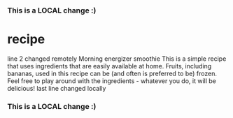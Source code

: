### This is a LOCAL change :)
# recipe
line 2 changed remotely
Morning energizer smoothie
This is a simple recipe that uses ingredients that are easily available at home.
Fruits, including bananas, used in this recipe can be (and often is preferred to be) frozen. 
Feel free to play around with the ingredients - whatever you do, it will be delicious!
last line changed locally
### This is a LOCAL change :)
